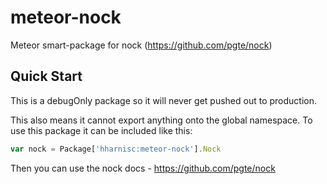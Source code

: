 # meteor-nock

Meteor smart-package for nock (https://github.com/pgte/nock)

## Quick Start

This is a debugOnly package so it will never get pushed out to production.

This also means it cannot export anything onto the global namespace. To use this package it can be included like this:

```javascript
var nock = Package['hharnisc:meteor-nock'].Nock
```

Then you can use the nock docs - https://github.com/pgte/nock
